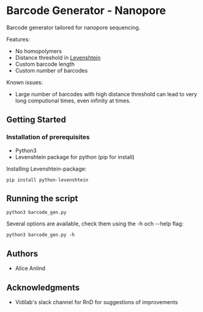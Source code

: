 # Barcode Generator - Nanopore
Barcode generator tailored for nanopore sequencing.

Features:
- No homopolymers
- Distance threshold in [Levenshtein](https://en.wikipedia.org/wiki/Levenshtein_distance)
- Custom barcode length
- Custom number of barcodes

Known issues:
- Large number of barcodes with high distance threshold can lead to very long computional times, even infinity at times.

## Getting Started
### Installation of prerequisites

- Python3
- Levenshtein package for python (pip for install)

Installing Levenshtein-package:
```
pip install python-levenshtein
```

## Running the script

```
python3 barcode_gen.py
```

Several options are available, check them using the -h och --help flag:
```
python3 barcode_gen.py -h
```

## Authors
- Alice Anlind 

## Acknowledgments
- Vidilab's slack channel for RnD for suggestions of improvements 

